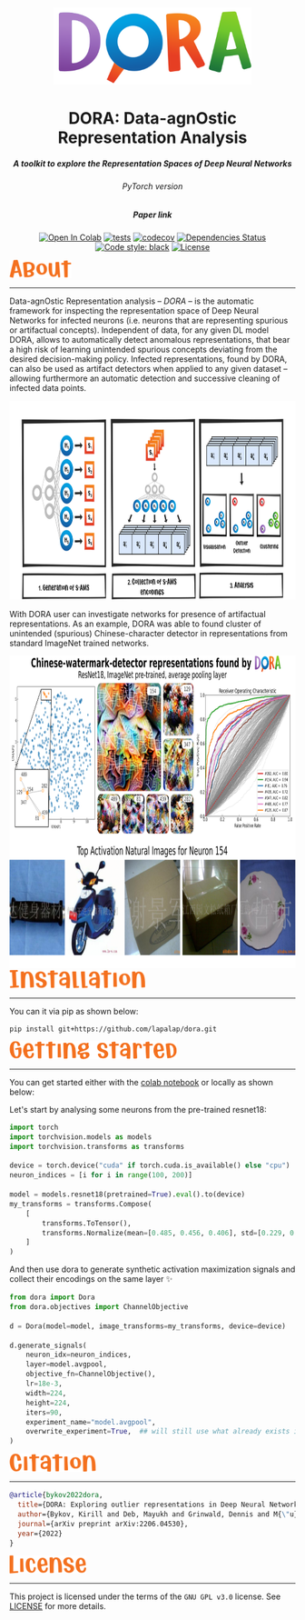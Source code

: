 <div align="center">
  <img src="./assets/images/logo.svg" width="350"/>
</div>

<div align="center"><h1>DORA: Data-agnOstic Representation Analysis</h1>
<h5>A toolkit to explore the Representation Spaces of Deep Neural Networks</h5>
<h6>PyTorch version</h6>
<h5 href="https://arxiv.org/abs/2206.04530">Paper link</h5></div>
<div align="center">

[![Open In Colab](https://colab.research.google.com/assets/colab-badge.svg)](https://colab.research.google.com/github/lapalap/dora/blob/dev/examples/hello_dora.ipynb)
[![tests](https://github.com/lapalap/dora/actions/workflows/main.yml/badge.svg)](https://github.com/lapalap/dora/actions/workflows/main.yml)
[![codecov](https://codecov.io/gh/lapalap/dora/branch/dev/graph/badge.svg?token=UQ3QSHKSNR)](https://codecov.io/gh/lapalap/dora)
[![Dependencies Status](https://img.shields.io/badge/dependencies-up%20to%20date-brightgreen.svg)](https://github.com/lapalap/dora/pulls?utf8=%E2%9C%93&q=is%3Apr%20author%3Aapp%2Fdependabot)
[![Code style: black](https://img.shields.io/badge/code%20style-black-000000.svg)](https://github.com/psf/black)
[![License](https://img.shields.io/github/license/lapalap/dora)](https://github.com/lapalap/dora/blob/master/LICENSE)

</div>

<div align="left">
<img src="./assets/images/About.svg" height="32"/>
</div>
<hr />

Data-agnOstic Representation analysis – *DORA* – is the automatic framework for inspecting the representation space of Deep Neural Networks for infected neurons (i.e. neurons that are representing spurious or artifactual concepts).
Independent of data, for any given DL model DORA, allows to automatically detect anomalous representations, that bear a high risk of learning unintended spurious concepts deviating from the desired decision-making policy.
Infected representations, found by DORA, can also be used as artifact detectors when applied to any given dataset – allowing furthermore an automatic detection and successive cleaning of infected data points.

<div align="center">
<img src="./assets/images/DORA.svg" height="350"/>
</div>

With DORA user can investigate networks for presence of artifactual representations. As an example, DORA was able to found cluster of unintended (spurious) Chinese-character detector in representations from standard ImageNet trained networks.

<div align="center">
<img src="./assets/images/example.png" height="550"/>
</div>

<div align="left">
<img src="./assets/images/Installation.svg" height="32"/>
</div>
<hr />

You can it via pip as shown below:
```
pip install git+https://github.com/lapalap/dora.git
```

<div align="left">
<img src="./assets/images/Getting%20started.svg" height="32"/>
</div>
<hr />

You can get started either with the [colab notebook](https://colab.research.google.com/github/lapalap/dora/blob/dev/examples/hello_dora.ipynb) or locally as shown below:

Let's start by analysing some neurons from the pre-trained resnet18:

```python
import torch
import torchvision.models as models
import torchvision.transforms as transforms

device = torch.device("cuda" if torch.cuda.is_available() else "cpu")
neuron_indices = [i for i in range(100, 200)]

model = models.resnet18(pretrained=True).eval().to(device)
my_transforms = transforms.Compose(
    [
        transforms.ToTensor(),
        transforms.Normalize(mean=[0.485, 0.456, 0.406], std=[0.229, 0.224, 0.225]),
    ]
)
```

And then use dora to generate synthetic activation maximization signals and collect their encodings on the same layer :sparkles:

```python
from dora import Dora
from dora.objectives import ChannelObjective

d = Dora(model=model, image_transforms=my_transforms, device=device)

d.generate_signals(
    neuron_idx=neuron_indices,
    layer=model.avgpool,
    objective_fn=ChannelObjective(),
    lr=18e-3,
    width=224,
    height=224,
    iters=90,
    experiment_name="model.avgpool",
    overwrite_experiment=True,  ## will still use what already exists if generation params are same
)
```


<div align="left">
<img src="./assets/images/Citation.svg" height="32"/>
</div>
<hr />

```bibtex
@article{bykov2022dora,
  title={DORA: Exploring outlier representations in Deep Neural Networks},
  author={Bykov, Kirill and Deb, Mayukh and Grinwald, Dennis and M{\"u}ller, Klaus-Robert and H{\"o}hne, Marina M-C},
  journal={arXiv preprint arXiv:2206.04530},
  year={2022}
}
```

<div align="left">
<img src="./assets/images/License.svg" height="32"/>
</div>
<hr />

This project is licensed under the terms of the `GNU GPL v3.0` license. See [LICENSE](https://github.com/lapalap/dora/blob/master/LICENSE) for more details.
